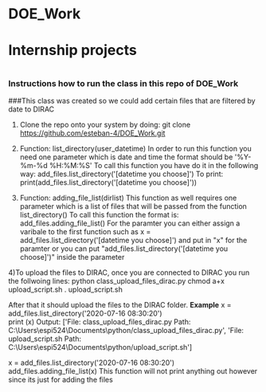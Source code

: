 # DOE_Work
# Internship projects
# 
### Instructions how to run the class in this repo of DOE_Work
###This class was created so we could add certain files that are filtered by date to DIRAC
1) Clone the repo onto your system by doing: git clone https://github.com/esteban-4/DOE_Work.git

2) Function: list_directory(user_datetime)
  In order to run this function you need one parameter which is date and time the format should be '%Y-%m-%d %H:%M:%S'
  To call this function you have do it in the following way: add_files.list_directory('[datetime you choose]')
  To print: print(add_files.list_directory('[datetime you choose]'))
  
 3) Function: adding_file_list(dirlist)
  This function as well requires one parameter which is a list of files that will be passed from the function list_directory()
  To call this function the format is: add_files.adding_file_list()
  For the paramter you can either assign a varibale to the first function such as x = add_files.list_directory('[datetime you choose]')
  and put in "x" for the paramter or you can put "add_files.list_directory('[datetime you choose]')" inside the parameter
  
 4)To upload the files to DIRAC, once you are connected to DIRAC you run the follwoing lines:
    python class_upload_files_dirac.py
    chmod a+x upload_script.sh
    . upload_script.sh
  
  
  After that it should upload the files to the DIRAC folder.
  ******Example******
  x = add_files.list_directory('2020-07-16 08:30:20')		
  print (x)	
Output:
['File: class_upload_files_dirac.py   Path:  C:\\Users\\espi524\\Documents\\python/class_upload_files_dirac.py',
'File: upload_script.sh   Path:  C:\\Users\\espi524\\Documents\\python/upload_script.sh']


x = add_files.list_directory('2020-07-16 08:30:20')		
add_files.adding_file_list(x)
This function will not print anything out however since its just for adding the files
